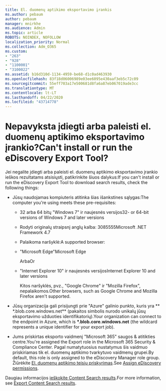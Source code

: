 ```yaml
---
title: El. duomenų aptikimo eksportavimo įrankis
ms.author: pebaum
author: pebaum
manager: mnirkhe
ms.audience: Admin
ms.topic: article
ROBOTS: NOINDEX, NOFOLLOW
localization_priority: Normal
ms.collection: Adm_O365
ms.custom:
- "263"
- "928"
- "1100001"
- "3100022"
ms.assetid: b16d310d-1134-4959-be68-d1c0ad463930
ms.openlocfilehash: 83f18d06006989e03ee6095e430aaf3eb5c72c09
ms.sourcegitcommit: 55eff703a17e500681d8fa6a87eb067019ade3cc
ms.translationtype: MT
ms.contentlocale: lt-LT
ms.lasthandoff: 04/22/2020
ms.locfileid: "43714778"
---
```

# <a name="cant-install-or-run-the-ediscovery-export-tool"></a><span data-ttu-id="4be84-102">Nepavyksta įdiegti arba paleisti el. duomenų aptikimo eksportavimo įrankio?</span><span class="sxs-lookup"><span data-stu-id="4be84-102">Can't install or run the eDiscovery Export Tool?</span></span>

<span data-ttu-id="4be84-103">Jei negalite įdiegti arba paleisti el. duomenų aptikimo eksportavimo įrankio ieškos rezultatams atsisiųsti, patikrinkite šiuos dalykus:</span><span class="sxs-lookup"><span data-stu-id="4be84-103">If you can't install or run the eDiscovery Export Tool to download search results, check the following things:</span></span>
  
- <span data-ttu-id="4be84-104">Jūsų naudojamas kompiuteris atitinka šias išankstines sąlygas:</span><span class="sxs-lookup"><span data-stu-id="4be84-104">The computer you're using meets these pre-requisites:</span></span>

  - <span data-ttu-id="4be84-105">32 arba 64 bitų "Windows 7" ir naujesnės versijos</span><span class="sxs-lookup"><span data-stu-id="4be84-105">32- or 64-bit versions of Windows 7 and later versions</span></span>

  - <span data-ttu-id="4be84-106">Rodyti originalų straipsnį anglų kalba: 3085555</span><span class="sxs-lookup"><span data-stu-id="4be84-106">Microsoft .NET Framework 4.7</span></span>

  - <span data-ttu-id="4be84-107">Palaikoma naršyklė:</span><span class="sxs-lookup"><span data-stu-id="4be84-107">A supported browser:</span></span>

  - <span data-ttu-id="4be84-108">"Microsoft Edge"</span><span class="sxs-lookup"><span data-stu-id="4be84-108">Microsoft Edge</span></span>

    <span data-ttu-id="4be84-109">Arba</span><span class="sxs-lookup"><span data-stu-id="4be84-109">Or</span></span>

  - <span data-ttu-id="4be84-110">"Internet Explorer 10" ir naujesnės versijos</span><span class="sxs-lookup"><span data-stu-id="4be84-110">Internet Explorer 10 and later versions</span></span>

    <span data-ttu-id="4be84-111">Kitos naršyklės, pvz., "Google Chrome" ir "Mozilla Firefox", nepalaikomos.</span><span class="sxs-lookup"><span data-stu-id="4be84-111">Other browsers, such as Google Chrome and Mozilla Firefox aren't supported.</span></span>

- <span data-ttu-id="4be84-112">Jūsų organizacija gali prisijungti prie "Azure" galinio punkto, kuris yra \*\* \*.blob.core.windows.net\*\* (pakaitos simbolis nurodo unikalų jūsų eksportavimo užduoties identifikatorių).</span><span class="sxs-lookup"><span data-stu-id="4be84-112">Your organization can connect to the endpoint in Azure, which is **\*.blob.core.windows.net** (the wildcard represents a unique identifier for your export job).</span></span>

- <span data-ttu-id="4be84-113">Jums priskirtas eksporto vaidmenį "Microsoft 365" saugos &amp; atitikties centre.</span><span class="sxs-lookup"><span data-stu-id="4be84-113">You're assigned the Export role in the Microsoft 365 Security &amp; Compliance Center.</span></span> <span data-ttu-id="4be84-114">Pagal numatytuosius nustatymus šis vaidmuo priskiriamas tik el. duomenų aptikimo tvarkytuvo vaidmenų grupei.</span><span class="sxs-lookup"><span data-stu-id="4be84-114">By default, this role is only assigned to the eDiscovery Manager role group.</span></span> <span data-ttu-id="4be84-115">Žiūrėkite [El. duomenų aptikimo teisių priskyrimas](https://docs.microsoft.com/office365/securitycompliance/assign-ediscovery-permissions).</span><span class="sxs-lookup"><span data-stu-id="4be84-115">See [Assign eDiscovery permissions](https://docs.microsoft.com/office365/securitycompliance/assign-ediscovery-permissions).</span></span>

<span data-ttu-id="4be84-116">Daugiau informacijos [ieškokite Content Search results](https://docs.microsoft.com/office365/securitycompliance/export-search-results).</span><span class="sxs-lookup"><span data-stu-id="4be84-116">For more information, see [Export Content Search results](https://docs.microsoft.com/office365/securitycompliance/export-search-results).</span></span>
  